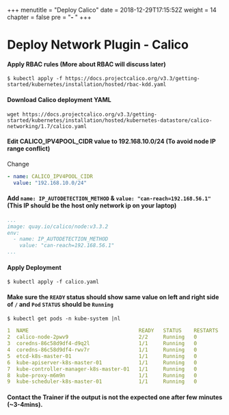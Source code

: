 +++
menutitle = "Deploy Calico"
date = 2018-12-29T17:15:52Z
weight = 14
chapter = false
pre = "<b>- </b>"
+++

# Deploy Network Plugin - Calico

#### Apply RBAC rules (More about RBAC will discuss later)
```shell
$ kubectl apply -f https://docs.projectcalico.org/v3.3/getting-started/kubernetes/installation/hosted/rbac-kdd.yaml
```

#### Download Calico deployment YAML
```
wget https://docs.projectcalico.org/v3.3/getting-started/kubernetes/installation/hosted/kubernetes-datastore/calico-networking/1.7/calico.yaml
```

#### Edit CALICO_IPV4POOL_CIDR value to 192.168.10.0/24 (To avoid node IP range conflict)
Change
```yaml
- name: CALICO_IPV4POOL_CIDR
  value: "192.168.10.0/24"
```

#### Add `name: IP_AUTODETECTION_METHOD` & `value: "can-reach=192.168.56.1"` (This IP should be the host only network ip on your laptop)
```yaml
...
image: quay.io/calico/node:v3.3.2
env:
  - name: IP_AUTODETECTION_METHOD
    value: "can-reach=192.168.56.1"
...
```

#### Apply Deployment
```shell
$ kubectl apply -f calico.yaml
```

#### Make sure the `READY` status should show same value on left and right side of `/` and  `Pod` `STATUS` should be `Running`
```shel
$ kubectl get pods -n kube-system |nl
```

```yaml
1  NAME                                    READY   STATUS    RESTARTS   AGE
2  calico-node-2pwv9                       2/2     Running   0          20m
3  coredns-86c58d9df4-d9q2l                1/1     Running   0          21m
4  coredns-86c58d9df4-rwv7r                1/1     Running   0          21m
5  etcd-k8s-master-01                      1/1     Running   0          20m
6  kube-apiserver-k8s-master-01            1/1     Running   0          20m
7  kube-controller-manager-k8s-master-01   1/1     Running   0          20m
8  kube-proxy-m6m9n                        1/1     Running   0          21m
9  kube-scheduler-k8s-master-01            1/1     Running   0          20m
```

#### Contact the Trainer if the output is not the expected one after few minutes (~3-4mins).
